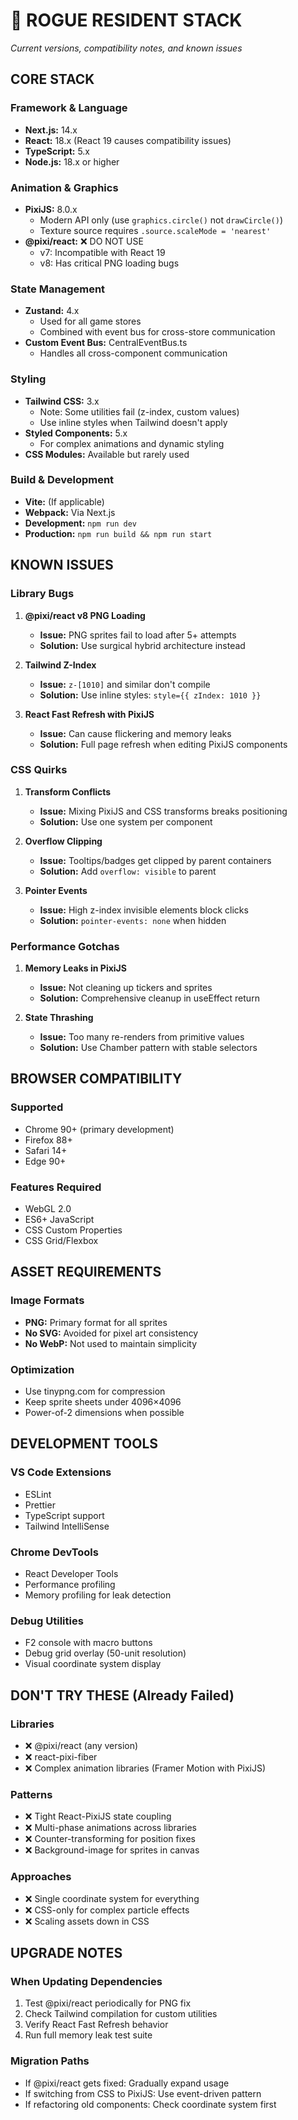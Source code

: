 # 🔧 ROGUE RESIDENT STACK
*Current versions, compatibility notes, and known issues*

## CORE STACK

### Framework & Language
- **Next.js:** 14.x
- **React:** 18.x (React 19 causes compatibility issues)
- **TypeScript:** 5.x
- **Node.js:** 18.x or higher

### Animation & Graphics
- **PixiJS:** 8.0.x
  - Modern API only (use `graphics.circle()` not `drawCircle()`)
  - Texture source requires `.source.scaleMode = 'nearest'`
- **@pixi/react:** ❌ DO NOT USE
  - v7: Incompatible with React 19
  - v8: Has critical PNG loading bugs

### State Management
- **Zustand:** 4.x
  - Used for all game stores
  - Combined with event bus for cross-store communication
- **Custom Event Bus:** CentralEventBus.ts
  - Handles all cross-component communication

### Styling
- **Tailwind CSS:** 3.x
  - Note: Some utilities fail (z-index, custom values)
  - Use inline styles when Tailwind doesn't apply
- **Styled Components:** 5.x
  - For complex animations and dynamic styling
- **CSS Modules:** Available but rarely used

### Build & Development
- **Vite:** (If applicable)
- **Webpack:** Via Next.js
- **Development:** `npm run dev`
- **Production:** `npm run build && npm run start`

## KNOWN ISSUES

### Library Bugs
1. **@pixi/react v8 PNG Loading**
   - **Issue:** PNG sprites fail to load after 5+ attempts
   - **Solution:** Use surgical hybrid architecture instead

2. **Tailwind Z-Index**
   - **Issue:** `z-[1010]` and similar don't compile
   - **Solution:** Use inline styles: `style={{ zIndex: 1010 }}`

3. **React Fast Refresh with PixiJS**
   - **Issue:** Can cause flickering and memory leaks
   - **Solution:** Full page refresh when editing PixiJS components

### CSS Quirks
1. **Transform Conflicts**
   - **Issue:** Mixing PixiJS and CSS transforms breaks positioning
   - **Solution:** Use one system per component

2. **Overflow Clipping**
   - **Issue:** Tooltips/badges get clipped by parent containers
   - **Solution:** Add `overflow: visible` to parent

3. **Pointer Events**
   - **Issue:** High z-index invisible elements block clicks
   - **Solution:** `pointer-events: none` when hidden

### Performance Gotchas
1. **Memory Leaks in PixiJS**
   - **Issue:** Not cleaning up tickers and sprites
   - **Solution:** Comprehensive cleanup in useEffect return

2. **State Thrashing**
   - **Issue:** Too many re-renders from primitive values
   - **Solution:** Use Chamber pattern with stable selectors

## BROWSER COMPATIBILITY

### Supported
- Chrome 90+ (primary development)
- Firefox 88+
- Safari 14+
- Edge 90+

### Features Required
- WebGL 2.0
- ES6+ JavaScript
- CSS Custom Properties
- CSS Grid/Flexbox

## ASSET REQUIREMENTS

### Image Formats
- **PNG:** Primary format for all sprites
- **No SVG:** Avoided for pixel art consistency
- **No WebP:** Not used to maintain simplicity

### Optimization
- Use tinypng.com for compression
- Keep sprite sheets under 4096×4096
- Power-of-2 dimensions when possible

## DEVELOPMENT TOOLS

### VS Code Extensions
- ESLint
- Prettier
- TypeScript support
- Tailwind IntelliSense

### Chrome DevTools
- React Developer Tools
- Performance profiling
- Memory profiling for leak detection

### Debug Utilities
- F2 console with macro buttons
- Debug grid overlay (50-unit resolution)
- Visual coordinate system display

## DON'T TRY THESE (Already Failed)

### Libraries
- ❌ @pixi/react (any version)
- ❌ react-pixi-fiber
- ❌ Complex animation libraries (Framer Motion with PixiJS)

### Patterns
- ❌ Tight React-PixiJS state coupling
- ❌ Multi-phase animations across libraries
- ❌ Counter-transforming for position fixes
- ❌ Background-image for sprites in canvas

### Approaches
- ❌ Single coordinate system for everything
- ❌ CSS-only for complex particle effects
- ❌ Scaling assets down in CSS

## UPGRADE NOTES

### When Updating Dependencies
1. Test @pixi/react periodically for PNG fix
2. Check Tailwind compilation for custom utilities
3. Verify React Fast Refresh behavior
4. Run full memory leak test suite

### Migration Paths
- If @pixi/react gets fixed: Gradually expand usage
- If switching from CSS to PixiJS: Use event-driven pattern
- If refactoring old components: Check coordinate system first